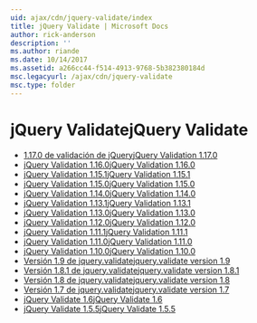 ```yaml
---
uid: ajax/cdn/jquery-validate/index
title: jQuery Validate | Microsoft Docs
author: rick-anderson
description: ''
ms.author: riande
ms.date: 10/14/2017
ms.assetid: a266cc44-f514-4913-9768-5b382380184d
msc.legacyurl: /ajax/cdn/jquery-validate
msc.type: folder
---
```

<a name="jquery-validate"></a><span data-ttu-id="1b137-102">jQuery Validate</span><span class="sxs-lookup"><span data-stu-id="1b137-102">jQuery Validate</span></span>
====================
- [<span data-ttu-id="1b137-103">1.17.0 de validación de jQuery</span><span class="sxs-lookup"><span data-stu-id="1b137-103">jQuery Validation 1.17.0</span></span>](cdnjqueryvalidate1170.md)
- [<span data-ttu-id="1b137-104">jQuery Validation 1.16.0</span><span class="sxs-lookup"><span data-stu-id="1b137-104">jQuery Validation 1.16.0</span></span>](cdnjqueryvalidate1160.md)
- [<span data-ttu-id="1b137-105">jQuery Validation 1.15.1</span><span class="sxs-lookup"><span data-stu-id="1b137-105">jQuery Validation 1.15.1</span></span>](cdnjqueryvalidate1151.md)
- [<span data-ttu-id="1b137-106">jQuery Validation 1.15.0</span><span class="sxs-lookup"><span data-stu-id="1b137-106">jQuery Validation 1.15.0</span></span>](cdnjqueryvalidate1150.md)
- [<span data-ttu-id="1b137-107">jQuery Validation 1.14.0</span><span class="sxs-lookup"><span data-stu-id="1b137-107">jQuery Validation 1.14.0</span></span>](cdnjqueryvalidate1140.md)
- [<span data-ttu-id="1b137-108">jQuery Validation 1.13.1</span><span class="sxs-lookup"><span data-stu-id="1b137-108">jQuery Validation 1.13.1</span></span>](cdnjqueryvalidate1131.md)
- [<span data-ttu-id="1b137-109">jQuery Validation 1.13.0</span><span class="sxs-lookup"><span data-stu-id="1b137-109">jQuery Validation 1.13.0</span></span>](cdnjqueryvalidate1130.md)
- [<span data-ttu-id="1b137-110">jQuery Validation 1.12.0</span><span class="sxs-lookup"><span data-stu-id="1b137-110">jQuery Validation 1.12.0</span></span>](cdnjqueryvalidate1120.md)
- [<span data-ttu-id="1b137-111">jQuery Validation 1.11.1</span><span class="sxs-lookup"><span data-stu-id="1b137-111">jQuery Validation 1.11.1</span></span>](cdnjqueryvalidate1111.md)
- [<span data-ttu-id="1b137-112">jQuery Validation 1.11.0</span><span class="sxs-lookup"><span data-stu-id="1b137-112">jQuery Validation 1.11.0</span></span>](cdnjqueryvalidate111.md)
- [<span data-ttu-id="1b137-113">jQuery Validation 1.10.0</span><span class="sxs-lookup"><span data-stu-id="1b137-113">jQuery Validation 1.10.0</span></span>](cdnjqueryvalidate110.md)
- [<span data-ttu-id="1b137-114">Versión 1.9 de jquery.validate</span><span class="sxs-lookup"><span data-stu-id="1b137-114">jquery.validate version 1.9</span></span>](cdnjqueryvalidate19.md)
- [<span data-ttu-id="1b137-115">Versión 1.8.1 de jquery.validate</span><span class="sxs-lookup"><span data-stu-id="1b137-115">jquery.validate version 1.8.1</span></span>](cdnjqueryvalidate181.md)
- [<span data-ttu-id="1b137-116">Versión 1.8 de jquery.validate</span><span class="sxs-lookup"><span data-stu-id="1b137-116">jquery.validate version 1.8</span></span>](cdnjqueryvalidate18.md)
- [<span data-ttu-id="1b137-117">Versión 1.7 de jquery.validate</span><span class="sxs-lookup"><span data-stu-id="1b137-117">jquery.validate version 1.7</span></span>](cdnjqueryvalidate17.md)
- [<span data-ttu-id="1b137-118">jQuery Validate 1.6</span><span class="sxs-lookup"><span data-stu-id="1b137-118">jQuery Validate 1.6</span></span>](cdnjqueryvalidate16.md)
- [<span data-ttu-id="1b137-119">jQuery Validate 1.5.5</span><span class="sxs-lookup"><span data-stu-id="1b137-119">jQuery Validate 1.5.5</span></span>](cdnjqueryvalidate155.md)
